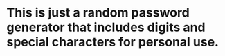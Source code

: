 # This is just a random password generator that includes digits and special characters for personal use.
